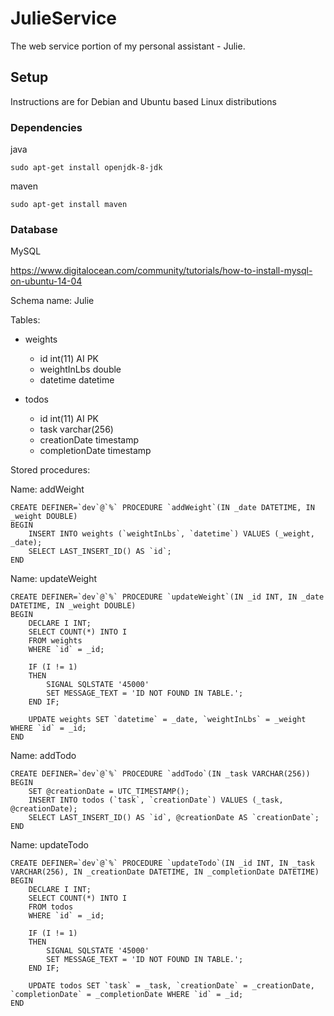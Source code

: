 # JulieService
The web service portion of my personal assistant - Julie.

## Setup 
Instructions are for Debian and Ubuntu based Linux distributions

### Dependencies
java

    sudo apt-get install openjdk-8-jdk

maven

    sudo apt-get install maven

### Database

MySQL

https://www.digitalocean.com/community/tutorials/how-to-install-mysql-on-ubuntu-14-04

Schema name: Julie

Tables: 
- weights
    - id int(11) AI PK
    - weightInLbs double
    - datetime datetime

- todos
    - id int(11) AI PK
    - task varchar(256)
    - creationDate timestamp
    - completionDate timestamp

Stored procedures:

Name: addWeight

    CREATE DEFINER=`dev`@`%` PROCEDURE `addWeight`(IN _date DATETIME, IN _weight DOUBLE)
    BEGIN
        INSERT INTO weights (`weightInLbs`, `datetime`) VALUES (_weight, _date);
        SELECT LAST_INSERT_ID() AS `id`;
    END

Name: updateWeight

    CREATE DEFINER=`dev`@`%` PROCEDURE `updateWeight`(IN _id INT, IN _date DATETIME, IN _weight DOUBLE)
    BEGIN
        DECLARE I INT;
        SELECT COUNT(*) INTO I
        FROM weights 
        WHERE `id` = _id;
        
        IF (I != 1)
        THEN 
            SIGNAL SQLSTATE '45000'
            SET MESSAGE_TEXT = 'ID NOT FOUND IN TABLE.';
        END IF;
        
        UPDATE weights SET `datetime` = _date, `weightInLbs` = _weight WHERE `id` = _id;
    END

Name: addTodo

    CREATE DEFINER=`dev`@`%` PROCEDURE `addTodo`(IN _task VARCHAR(256))
    BEGIN
        SET @creationDate = UTC_TIMESTAMP();
        INSERT INTO todos (`task`, `creationDate`) VALUES (_task, @creationDate);
        SELECT LAST_INSERT_ID() AS `id`, @creationDate AS `creationDate`;
    END

Name: updateTodo

    CREATE DEFINER=`dev`@`%` PROCEDURE `updateTodo`(IN _id INT, IN _task VARCHAR(256), IN _creationDate DATETIME, IN _completionDate DATETIME)
    BEGIN
        DECLARE I INT;
        SELECT COUNT(*) INTO I
        FROM todos 
        WHERE `id` = _id;
        
        IF (I != 1)
        THEN 
            SIGNAL SQLSTATE '45000'
            SET MESSAGE_TEXT = 'ID NOT FOUND IN TABLE.';
        END IF;
        
        UPDATE todos SET `task` = _task, `creationDate` = _creationDate, `completionDate` = _completionDate WHERE `id` = _id;
    END
